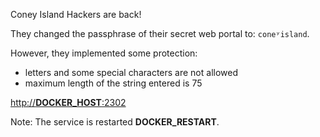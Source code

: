 Coney Island Hackers are back!

They changed the passphrase of their secret web portal to: `coneʸisland`.

However, they implemented some protection:
  - letters and some special characters are not allowed
  - maximum length of the string entered is 75

[http://__DOCKER_HOST__:2302](http://__DOCKER_HOST__:2302)

Note: The service is restarted __DOCKER_RESTART__.